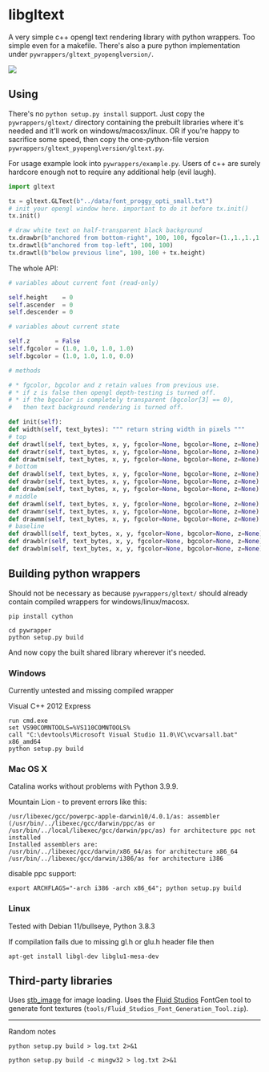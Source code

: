 libgltext
=========

A very simple c++ opengl text rendering library with python wrappers. Too simple even for a makefile. There's also a pure python implementation under ``pywrappers/gltext_pyopenglversion/``.

![](pywrapper/example.png)


Using
-----

There's no ``python setup.py install`` support. Just copy the ``pywrappers/gltext/`` directory containing the prebuilt libraries where it's needed and it'll work on windows/macosx/linux. OR if you're happy to sacrifice some speed, then copy the one-python-file version ``pywrappers/gltext_pyopenglversion/gltext.py``.

For usage example look into ``pywrappers/example.py``. Users of c++ are surely hardcore enough not to require any additional help (evil laugh).

```python
import gltext

tx = gltext.GLText(b"../data/font_proggy_opti_small.txt")
# init your opengl window here. important to do it before tx.init()
tx.init()

# draw white text on half-transparent black background
tx.drawbr(b"anchored from bottom-right", 100, 100, fgcolor=(1.,1.,1.,1.), bgcolor=(0.,0.,0.,0.5), z=1000.)
tx.drawtl(b"anchored from top-left", 100, 100)
tx.drawtl(b"below previous line", 100, 100 + tx.height)
```

The whole API:

```python
# variables about current font (read-only)

self.height    = 0
self.ascender  = 0
self.descender = 0

# variables about current state

self.z       = False
self.fgcolor = (1.0, 1.0, 1.0, 1.0)
self.bgcolor = (1.0, 1.0, 1.0, 0.0)

# methods

# * fgcolor, bgcolor and z retain values from previous use.
# * if z is false then opengl depth-testing is turned off.
# * if the bgcolor is completely transparent (bgcolor[3] == 0),
#   then text background rendering is turned off.

def init(self):
def width(self, text_bytes): """ return string width in pixels """
# top
def drawtl(self, text_bytes, x, y, fgcolor=None, bgcolor=None, z=None):
def drawtr(self, text_bytes, x, y, fgcolor=None, bgcolor=None, z=None):
def drawtm(self, text_bytes, x, y, fgcolor=None, bgcolor=None, z=None):
# bottom
def drawbl(self, text_bytes, x, y, fgcolor=None, bgcolor=None, z=None):
def drawbr(self, text_bytes, x, y, fgcolor=None, bgcolor=None, z=None):
def drawbm(self, text_bytes, x, y, fgcolor=None, bgcolor=None, z=None):
# middle
def drawml(self, text_bytes, x, y, fgcolor=None, bgcolor=None, z=None):
def drawmr(self, text_bytes, x, y, fgcolor=None, bgcolor=None, z=None):
def drawmm(self, text_bytes, x, y, fgcolor=None, bgcolor=None, z=None):
# baseline
def drawbll(self, text_bytes, x, y, fgcolor=None, bgcolor=None, z=None):
def drawblr(self, text_bytes, x, y, fgcolor=None, bgcolor=None, z=None):
def drawblm(self, text_bytes, x, y, fgcolor=None, bgcolor=None, z=None):
```


Building python wrappers
------------------------

Should not be necessary as because ``pywrappers/gltext/`` should already contain compiled wrappers for windows/linux/macosx.

    pip install cython

    cd pywrapper
    python setup.py build

And now copy the built shared library wherever it's needed.


### Windows

Currently untested and missing compiled wrapper

Visual C++ 2012 Express

    run cmd.exe
    set VS90COMNTOOLS=%VS110COMNTOOLS%
    call "C:\devtools\Microsoft Visual Studio 11.0\VC\vcvarsall.bat" x86_amd64
    python setup.py build


### Mac OS X

Catalina works without problems with Python 3.9.9.

Mountain Lion - to prevent errors like this:

    /usr/libexec/gcc/powerpc-apple-darwin10/4.0.1/as: assembler (/usr/bin/../libexec/gcc/darwin/ppc/as or /usr/bin/../local/libexec/gcc/darwin/ppc/as) for architecture ppc not installed
    Installed assemblers are:
    /usr/bin/../libexec/gcc/darwin/x86_64/as for architecture x86_64
    /usr/bin/../libexec/gcc/darwin/i386/as for architecture i386

disable ppc support:

    export ARCHFLAGS="-arch i386 -arch x86_64"; python setup.py build

### Linux

Tested with Debian 11/bullseye, Python 3.8.3

If compilation fails due to missing gl.h or glu.h header file then

    apt-get install libgl-dev libglu1-mesa-dev


Third-party libraries
---------------------

Uses [stb_image](http://nothings.org) for image loading.
Uses the [Fluid Studios](http://www.paulnettle.com/) FontGen tool to generate font textures (``tools/Fluid_Studios_Font_Generation_Tool.zip``).


---

Random notes

`python setup.py build > log.txt 2>&1`

`python setup.py build -c mingw32 > log.txt 2>&1`

